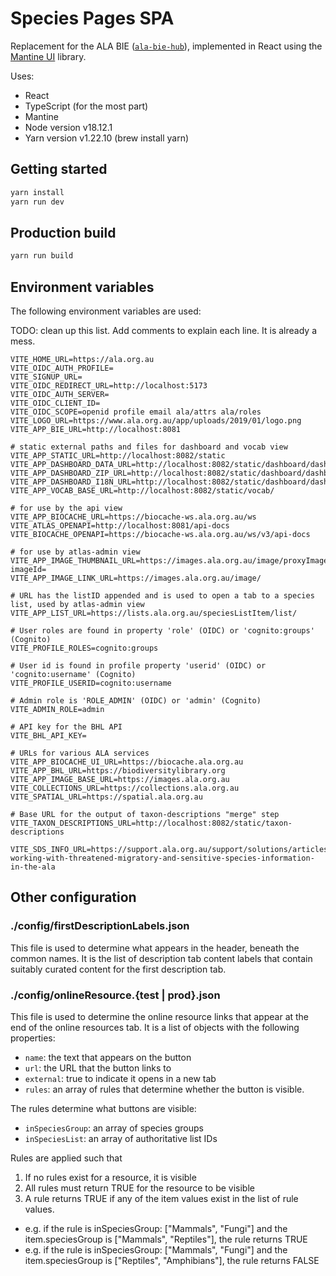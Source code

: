 # Species Pages SPA

Replacement for the ALA BIE ([`ala-bie-hub`](https://github.com/AtlasOfLivingAustralia/ala-bie-hub)), implemented in React using the [Mantine UI](https://mantine.dev/) library.

Uses:
- React
- TypeScript (for the most part)
- Mantine
- Node version v18.12.1 
- Yarn version v1.22.10 (brew install yarn)

## Getting started

```bash
yarn install
yarn run dev
```

## Production build

```bash
yarn run build
```

## Environment variables

The following environment variables are used:

TODO: clean up this list. Add comments to explain each line. It is already a mess.
```properties
VITE_HOME_URL=https://ala.org.au
VITE_OIDC_AUTH_PROFILE=
VITE_SIGNUP_URL=
VITE_OIDC_REDIRECT_URL=http://localhost:5173
VITE_OIDC_AUTH_SERVER=
VITE_OIDC_CLIENT_ID=
VITE_OIDC_SCOPE=openid profile email ala/attrs ala/roles
VITE_LOGO_URL=https://www.ala.org.au/app/uploads/2019/01/logo.png
VITE_APP_BIE_URL=http://localhost:8081

# static external paths and files for dashboard and vocab view
VITE_APP_STATIC_URL=http://localhost:8082/static
VITE_APP_DASHBOARD_DATA_URL=http://localhost:8082/static/dashboard/dashboard.json
VITE_APP_DASHBOARD_ZIP_URL=http://localhost:8082/static/dashboard/dashboard.zip
VITE_APP_DASHBOARD_I18N_URL=http://localhost:8082/static/dashboard/dashboardI18n.json
VITE_APP_VOCAB_BASE_URL=http://localhost:8082/static/vocab/

# for use by the api view
VITE_APP_BIOCACHE_URL=https://biocache-ws.ala.org.au/ws
VITE_ATLAS_OPENAPI=http://localhost:8081/api-docs
VITE_BIOCACHE_OPENAPI=https://biocache-ws.ala.org.au/ws/v3/api-docs

# for use by atlas-admin view
VITE_APP_IMAGE_THUMBNAIL_URL=https://images.ala.org.au/image/proxyImageThumbnail?imageId=
VITE_APP_IMAGE_LINK_URL=https://images.ala.org.au/image/

# URL has the listID appended and is used to open a tab to a species list, used by atlas-admin view
VITE_APP_LIST_URL=https://lists.ala.org.au/speciesListItem/list/

# User roles are found in property 'role' (OIDC) or 'cognito:groups' (Cognito)
VITE_PROFILE_ROLES=cognito:groups

# User id is found in profile property 'userid' (OIDC) or 'cognito:username' (Cognito)
VITE_PROFILE_USERID=cognito:username

# Admin role is 'ROLE_ADMIN' (OIDC) or 'admin' (Cognito)
VITE_ADMIN_ROLE=admin

# API key for the BHL API
VITE_BHL_API_KEY=

# URLs for various ALA services
VITE_APP_BIOCACHE_UI_URL=https://biocache.ala.org.au
VITE_APP_BHL_URL=https://biodiversitylibrary.org
VITE_APP_IMAGE_BASE_URL=https://images.ala.org.au
VITE_COLLECTIONS_URL=https://collections.ala.org.au
VITE_SPATIAL_URL=https://spatial.ala.org.au

# Base URL for the output of taxon-descriptions "merge" step
VITE_TAXON_DESCRIPTIONS_URL=http://localhost:8082/static/taxon-descriptions

VITE_SDS_INFO_URL=https://support.ala.org.au/support/solutions/articles/6000261705-working-with-threatened-migratory-and-sensitive-species-information-in-the-ala
```

## Other configuration
### ./config/firstDescriptionLabels.json
This file is used to determine what appears in the header, beneath the common names. It is the list of description tab 
content labels that contain suitably curated content for the first description tab. 
### ./config/onlineResource.{test | prod}.json
This file is used to determine the online resource links that appear at the end of the online resources tab. It is a 
list of objects with the following properties:
- `name`: the text that appears on the button
- `url`: the URL that the button links to
- `external`: true to indicate it opens in a new tab
- `rules`: an array of rules that determine whether the button is visible.

The rules determine what buttons are visible: 
- `inSpeciesGroup`: an array of species groups
- `inSpeciesList`: an array of authoritative list IDs

Rules are applied such that
1. If no rules exist for a resource, it is visible
2. All rules must return TRUE for the resource to be visible
3. A rule returns TRUE if any of the item values exist in the list of rule values.
- e.g. if the rule is inSpeciesGroup: ["Mammals", "Fungi"] and the item.speciesGroup is ["Mammals", "Reptiles"], the rule returns TRUE
- e.g. if the rule is inSpeciesGroup: ["Mammals", "Fungi"] and the item.speciesGroup is ["Reptiles", "Amphibians"], the rule returns FALSE
